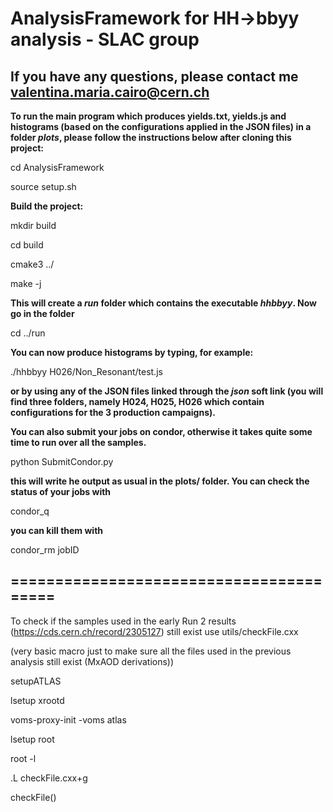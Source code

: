 # AnalysisFramework for HH->bbyy analysis - SLAC group

## If you have any questions, please contact me valentina.maria.cairo@cern.ch


**To run the main program which produces yields.txt, yields.js and histograms (based on the configurations applied in the JSON files) in a folder *plots*, please follow the instructions below after cloning this project:**

cd AnalysisFramework

source setup.sh

**Build the project:**

mkdir build

cd build

cmake3 ../

make -j

**This will create a *run* folder which contains the executable *hhbbyy*. Now go in the folder**

cd ../run

**You can now produce histograms by typing, for example:**

./hhbbyy H026/Non_Resonant/test.js

**or by using any of the JSON files linked through the *json* soft link (you will find three folders, namely H024, H025, H026  which contain configurations for the 3 production campaigns).**

**You can also submit your jobs on condor, otherwise it takes quite some time to run over all the samples.**

python SubmitCondor.py

**this will write he output as usual in the plots/ folder. You can check the status of your jobs with**

condor_q

**you can kill them with**

condor_rm jobID



## ========================================


To check if the samples used in the early Run 2 results (https://cds.cern.ch/record/2305127) still exist use utils/checkFile.cxx

(very basic macro just to make sure all the files used in the previous analysis still exist (MxAOD derivations))


setupATLAS

lsetup xrootd

voms-proxy-init -voms atlas

lsetup root

root -l 

.L checkFile.cxx+g

checkFile()
